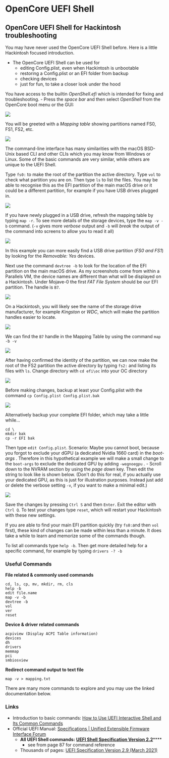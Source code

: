 # OpenCore UEFI Shell

## OpenCore UEFI Shell for Hackintosh troubleshooting

You may have never used the OpenCore UEFI Shell before. Here is a little Hackintosh focused introduction.

* The OpenCore UEFI Shell can be used for
  * editing Config.plist, even when Hackintosh is unbootable
  * restoring a Config.plist or an EFI folder from backup
  * checking devices
  * just for fun, to take a closer look under the hood

You have access to the builtin _OpenShell.efi_ which is intended for fixing and troubleshooting. - Press the _space bar_ and then select _OpenShell_ from the OpenCore boot menu or the GUI:

![](../.gitbook/assets/image.png)

You will be greeted with a _Mapping table_ showing partitions named FS0, FS1, FS2, etc.&#x20;

![](../.gitbook/assets/EFI-mapping-table.png)

The command-line interface has many similarities with the macOS BSD-Unix based CLI and other CLIs which you may know from Windows or Linux. Some of the basic commands are very similar, while others are unique to the UEFI Shell.

Type `fs0:` to make the root of the partition the active directory. Type `vol` to check what partition you are on. Then type `ls` to list the files. You may be able to recognise this as the EFI partition of the main macOS drive or it could be a different partition, for example if you have USB drives plugged in.&#x20;

![](../.gitbook/assets/EFI-shell-show-volume.png)

If you have newly plugged in a USB drive, refresh the mapping table by typing `map -r`. To see more details of the storage devices, type the `map -v -b` command. (`-v` gives more _verbose_ output and `-b` will _break_ the output of the command into screens to allow you to read it all)

![](../.gitbook/assets/EFI-mapping-detail.png)

In this example you can more easily find a USB drive partition (_FS0 and FS1_) by looking for the _Removable: Yes_ devices.

Next use the command `devtree -b` to look for the location of the EFI partition on the main macOS drive. As my screenshots come from within a Parallels VM, the device names are different than what will be displayed on a Hackintosh. Under Mojave-0 the first _FAT File System_ should be our EFI partition. The handle is `B7`.

![](<../.gitbook/assets/image (1).png>)

On a Hackintosh, you will likely see the name of the storage drive manufacturer, for example _Kingston_ or _WDC_, which will make the partition handles easier to locate.&#x20;

![](../.gitbook/assets/B50A9159-DCD2-4B82-9C01-3305771D4C24.png)

We can find the `B7` handle in the Mapping Table by using the command `map -b -v`&#x20;

![](../.gitbook/assets/EFI-shell-mapping-lookup.png)

After having confirmed the identity of the partition, we can now make the root of the FS2 partition the active directory by typing `fs2:` and listing its files with `ls`. Change directory with `cd efi\oc` into your OC directory

![](../.gitbook/assets/EFI-shell-list-OC.png)

Before making changes, backup at least your Config.plist with the command `cp Config.plist Config.plist.bak`&#x20;

![](../.gitbook/assets/EFI-shell-backup-config.png)

Alternatively backup your complete EFI folder, which may take a little while...

```
cd \
mkdir bak
cp -r EFI bak
```

Then type `edit Config.plist`. Scenario: Maybe you cannot boot, because you forgot to exclude your dGPU (a dedicated Nvidia 1660 card) in the _boot-args_ . Therefore in this hypothetical example we will make a small change to the `boot-args` to exclude the dedicated GPU by adding `-wegnoegpu` . - Scroll down to the NVRAM section by using the _page down_ key. Then edit the string to look like is shown below. (Don't do this for real, if you actually use your dedicated GPU, as this is just for illustration purposes. Instead just add or delete the verbose setting `-v`, if you want to make a minimal edit.)

![](../.gitbook/assets/EFI-shell-edit-config.png)

Save the changes by pressing `Ctrl S` and then `Enter`. Exit the editor with `Ctrl Q`. To test your changes type `reset`, which will restart your Hackintosh with these new settings.

If you are able to find your main EFI partition quickly (try `fs0:`and then `vol` first), these kind of changes can be made within less than a minute. It does take a while to learn and memorize some of the commands though.

To list all commands type `help -b`. Then get more detailed help for a specific command, for example by typing `drivers -? -b`

### Useful Commands

**File related & commonly used commands**

```
cd, ls, cp, mv, mkdir, rm, cls
help -b
edit file.name
map -v -b
devtree -b
vol
ver
reset
```

**Device & driver related commands**

```
acpiview (Display ACPI Table information)
devices
dh
drivers
memmap
pci
smbiosview
```

**Redirect command output to text file**

```
map -v > mapping.txt
```

There are many more commands to explore and you may use the linked documentation below.

### Links

* Introduction to basic commands: [How to Use UEFI Interactive Shell and Its Common Commands](https://linuxhint.com/use-uefi-interactive-shell-and-its-common-commands/#9)
* Official UEFI Manual: [Specifications | Unified Extensible Firmware Interface Forum](https://uefi.org/specifications)
  * **All UEFI Shell commands:** [**UEFI Shell Specification Version 2.2**](http://www.uefi.org/sites/default/files/resources/UEFI\_Shell\_2\_2.pdf)****
    * see from page 87 for command reference
  * Thousands of pages: [UEFI Specification Version 2.9 (March 2021)](https://uefi.org/sites/default/files/resources/UEFI\_Spec\_2\_9\_2021\_03\_18.pdf)
